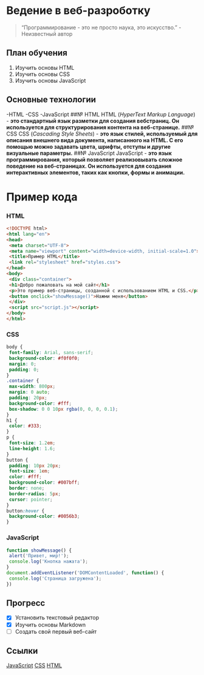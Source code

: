 # Ведение в веб-разроботку
>“Программирование - это не просто наука, это искусство.” - Неизвестный автор
## План обучения
1. Изучить основы HTML
2. Изучить основы CSS
3. Изучить основы JavaScript
## Основные технологии
-HTML
-CSS
-JavaScript
##№ HTML
HTML (*HyperText Markup Language*) - **это стандартный язык разметки для создания вебстраниц. Он используется для структурирования контента на веб-странице.**
##№ CSS
CSS (*Cascading Style Sheets*) - **это язык стилей, используемый для описания внешнего 
вида документа, написанного на HTML. С его помощью можно задавать цвета, шрифты, 
отступы и другие визуальные параметры.**
##№ JavaScript
JavaScript - **это язык программирования, который позволяет реализовывать сложное 
поведение на веб-страницах. Он используется для создания интерактивных элементов, 
таких как кнопки, формы и анимации.**
# Пример кода
### HTML
```HTML
<!DOCTYPE html>
<html lang="en">
<head>
 <meta charset="UTF-8">
 <meta name="viewport" content="width=device-width, initial-scale=1.0">
 <title>Пример HTML</title>
 <link rel="stylesheet" href="styles.css">
</head>
<body>
 <div class="container">
 <h1>Добро пожаловать на мой сайт</h1>
 <p>Это пример веб-страницы, созданной с использованием HTML и CSS.</p>
 <button onclick="showMessage()">Нажми меня</button>
 </div>
 <script src="script.js"></script>
</body>
</html>
```
### CSS
```CSS
body {
 font-family: Arial, sans-serif;
 background-color: #f0f0f0;
 margin: 0;
 padding: 0;
}
.container {
 max-width: 800px;
 margin: 0 auto;
 padding: 20px;
 background-color: #fff;
 box-shadow: 0 0 10px rgba(0, 0, 0, 0.1);
}
h1 {
 color: #333;
}
p {
 font-size: 1.2em;
 line-height: 1.6;
}
button {
 padding: 10px 20px;
 font-size: 1em;
 color: #fff;
 background-color: #007bff;
 border: none;
 border-radius: 5px;
 cursor: pointer;
}
button:hover {
 background-color: #0056b3;
}
```
### JavaScript
```JavaScript
function showMessage() {
 alert('Привет, мир!');
 console.log('Кнопка нажата');
}
document.addEventListener('DOMContentLoaded', function() {
 console.log('Страница загружена');
})
```
## Прогресс
- [x] Установить текстовый редактор
- [x] Изучить основы Markdown
- [ ] Создать свой первый веб-сайт
## Ссылки
[JavaScript](https://learn.javascript.ru/?ysclid=m1rzgxjl32521824358)
[CSS](https://developer.mozilla.org/en-US/docs/Web/CSS)
[HTML](https://developer.mozilla.org/ru/docs/Learn/Getting_started_with_the_web/HTML_basics)
